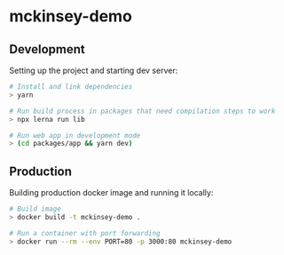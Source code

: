 # mckinsey-demo

## Development

Setting up the project and starting dev server:

```bash
# Install and link dependencies
> yarn

# Run build process in packages that need compilation steps to work
> npx lerna run lib

# Run web app in development mode
> (cd packages/app && yarn dev)
```

## Production

Building production docker image and running it locally:

```bash
# Build image
> docker build -t mckinsey-demo .

# Run a container with port forwarding
> docker run --rm --env PORT=80 -p 3000:80 mckinsey-demo
```
